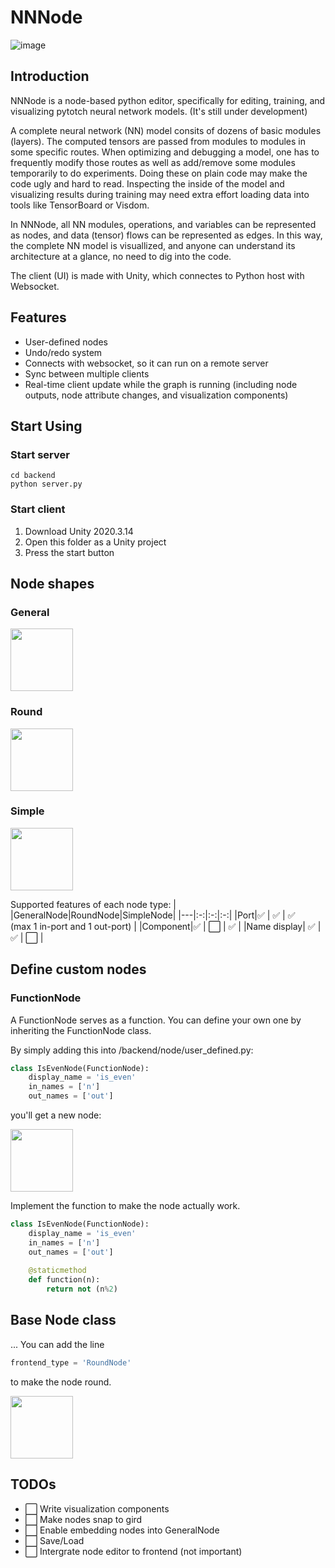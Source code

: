 # NNNode
![image](https://user-images.githubusercontent.com/30017117/126078649-887d8749-33ff-40f1-89e8-a43623f4e358.png)

## Introduction

NNNode is a node-based python editor, specifically  for editing, training, and visualizing pytotch neural network models. (It's still under development)

A complete neural network (NN) model consits of dozens of basic modules (layers). The computed tensors are passed from modules to modules in some specific routes. When optimizing and debugging a model, one has to frequently modify those routes as well as add/remove some modules temporarily to do experiments. Doing these on plain code may make the code ugly and hard to read. Inspecting the inside of the model and visualizing results during training may need extra effort loading data into tools like TensorBoard or Visdom.

In NNNode, all NN modules, operations, and variables can be represented as nodes, and data (tensor) flows can be represented as edges. In this way, the complete NN model is visuallized, and anyone can understand its architecture at a glance, no need to dig into the code.

The client (UI) is made with Unity, which connectes to Python host with Websocket.

## Features
- User-defined nodes
- Undo/redo system
- Connects with websocket, so it can run on a remote server
- Sync between multiple clients
- Real-time client update while the graph is running (including node outputs, node attribute changes, and visualization components)

## Start Using
### Start server
```
cd backend
python server.py
```
### Start client
1. Download Unity 2020.3.14 
2. Open this folder as a Unity project
3. Press the start button

## Node shapes
### General

<img src="https://user-images.githubusercontent.com/30017117/126072854-ba9c47a9-5e0f-4220-8a6e-81a896a2dc11.png" height="100" />

### Round

<img src="https://user-images.githubusercontent.com/30017117/126073098-0689d4d5-57ad-4b43-8219-63c30b00ab82.png" height="100" />

### Simple

<img src="https://user-images.githubusercontent.com/30017117/126073182-67c3cd75-ff0f-460c-a8e2-b1087e30c3b5.png" height="100" />

Supported features of each node type:
|   |GeneralNode|RoundNode|SimpleNode|
|---|:-:|:-:|:-:|
|Port|✅ | ✅  | ✅<br>(max 1 in-port and 1 out-port)  |
|Component|✅ | ⬜️  | ✅  |
|Name display| ✅  |  ✅ | ⬜️  |

## Define custom nodes
### FunctionNode
A FunctionNode serves as a function. You can define your own one by inheriting the FunctionNode class.

By simply adding this into /backend/node/user_defined.py:

```python
class IsEvenNode(FunctionNode):
    display_name = 'is_even'
    in_names = ['n']
    out_names = ['out']
```
you'll get a new node:

<img src="https://user-images.githubusercontent.com/30017117/126074317-8fbb8654-f82d-47e6-bcbf-d727281f8c31.png" height="100" />

Implement the function to make the node actually work.

```python
class IsEvenNode(FunctionNode):
    display_name = 'is_even'
    in_names = ['n']
    out_names = ['out']
    
    @staticmethod
    def function(n):
        return not (n%2)
```
 
 ## Base Node class
 ...
 You can add the line
 ```python
 frontend_type = 'RoundNode'
 ```
to make the node round.

<img src="https://user-images.githubusercontent.com/30017117/126074685-e189983f-7a6b-4a8f-bbf8-b0898acf9cc6.png" height="100" />

## TODOs
- ⬜️ Write visualization components
- ⬜️ Make nodes snap to gird
- ⬜️ Enable embedding nodes into GeneralNode
- ⬜️ Save/Load
- ⬜️ Intergrate node editor to frontend (not important)

